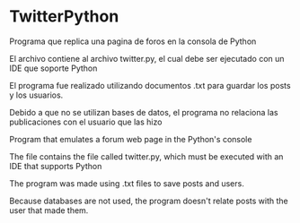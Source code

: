 # TwitterPython
Programa que replica una pagina de foros en la consola de Python

El archivo contiene al archivo twitter.py, el cual debe ser ejecutado con un IDE que soporte Python

El programa fue realizado utilizando documentos .txt para guardar los posts y los usuarios.

Debido a que no se utilizan bases de datos, el programa no relaciona las publicaciones con el usuario que las hizo

Program that emulates a forum web page in the Python's console

The file contains the  file called twitter.py, which must be executed with an IDE that supports Python

The program was made using .txt files to save posts and users.

Because databases are not used, the program doesn't relate posts with the user that made them.
